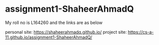 
# assignment1-ShaheerAhmadQ
My roll no is L164260 and the links are as below

personal site: https://shaheerahmadq.github.io/
project site: https://cs-a-11.github.io/assignment1-ShaheerAhmadQ/
